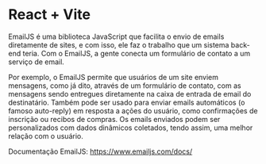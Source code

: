 # React + Vite


EmailJS é uma biblioteca JavaScript que facilita o envio de emails diretamente de sites, e com isso, ele faz o trabalho que um sistema back-end teria. Com o EmailJS, a gente conecta um formulário de contato a um serviço de email. 

Por exemplo, o EmailJS permite que usuários de um site enviem mensagens, como já dito, através de um formulário de contato, com as mensagens sendo entregues diretamente na caixa de entrada de email do destinatário. Também pode ser usado para enviar emails automáticos (o famoso auto-reply) em resposta a ações do usuário, como confirmações de inscrição ou recibos de compras. Os emails enviados podem ser personalizados com dados dinâmicos coletados, tendo assim, uma melhor relação com o usuário.

Documentação EmailJS: https://www.emailjs.com/docs/

